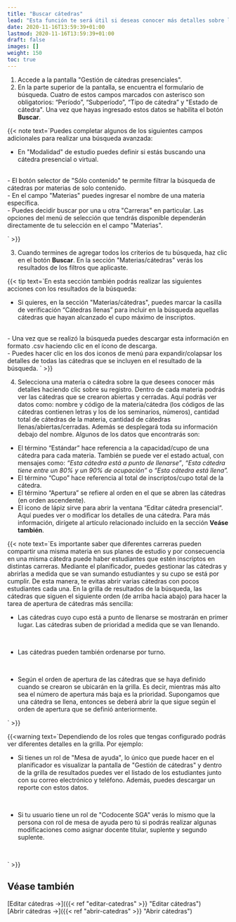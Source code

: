 ```yaml
---
title: "Buscar cátedras"
lead: "Esta función te será útil si deseas conocer más detalles sobre los seminarios y cátedras creados en el sistema y si quieres buscar aquellas cátedras/seminarios cuya información o encuentros deseas editar. La información que veas en la pantalla dependerá del perfil que tiene asignado tu usuario."
date: 2020-11-16T13:59:39+01:00
lastmod: 2020-11-16T13:59:39+01:00
draft: false
images: []
weight: 150
toc: true
---
```


1. Accede a la pantalla "Gestión de cátedras presenciales". 
1. En la parte superior de la pantalla, se encuentra el formulario de búsqueda. Cuatro de estos campos marcados con asterisco son obligatorios: “Período”, “Subperíodo”, “Tipo de cátedra” y "Estado de cátedra". Una vez que hayas ingresado estos datos se habilita el botón **Buscar**.

{{< note text=`Puedes completar algunos de los siguientes campos adicionales para realizar una búsqueda avanzada:
<br>
- En "Modalidad" de estudio puedes definir si estás buscando una cátedra presencial o virtual.
<br>
- El botón selector de "Sólo contenido" te permite filtrar la búsqueda de cátedras por materias de solo contenido.
<br>
- En el campo "Materias" puedes ingresar el nombre de una materia específica.
<br>
- Puedes decidir buscar por una u otra "Carreras" en particular. Las opciones del menú de selección que tendrás disponible dependerán directamente de tu selección en el campo "Materias".

` >}}
<br>

3. Cuando termines de agregar todos los criterios de tu búsqueda, haz clic en el botón **Buscar**. En la sección "Materias/cátedras" verás los resultados de los filtros que aplicaste.

{{< tip text=`En esta sección también podrás realizar las siguientes acciones con los resultados de la búsqueda:
<br>
- Si quieres, en la sección "Materias/cátedras", puedes marcar la casilla de verificación “Cátedras llenas” para incluir en la búsqueda aquellas cátedras que hayan alcanzado el cupo máximo de inscriptos.
<br>
- Una vez que se realizó la búsqueda puedes descargar esta información en formato .csv haciendo clic en el ícono de descarga.
<br>
- Puedes hacer clic en los dos iconos de menú para expandir/colapsar los detalles de todas las cátedras que se incluyen en el resultado de la búsqueda.
` >}}
<br>

4. Selecciona una materia o cátedra sobre la que desees conocer más detalles haciendo clic sobre su registro. Dentro de cada materia podrás ver las cátedras que se crearon abiertas y cerradas.  Aquí podrás ver datos como: nombre y código de la materia/cátedra (los códigos de las cátedras contienen letras y los de los seminarios, números), cantidad total de cátedras de la materia, cantidad de cátedras llenas/abiertas/cerradas. Además se desplegará toda su información debajo del nombre. Algunos de los datos que encontrarás son:

- El término “Estándar” hace referencia a la capacidad/cupo de una cátedra para cada materia. También se puede ver el estado actual, con mensajes como: _“Esta cátedra está a punto de llenarse”_, _“Esta cátedra tiene entre un 80% y un 90% de ocupación”_ o _“Esta cátedra está llena”._
- El término “Cupo” hace referencia al total de inscriptos/cupo total de la cátedra. 
- El término “Apertura” se refiere al orden en el que se abren las cátedras (en orden ascendente). 
- El icono de lápiz sirve para abrir la ventana “Editar cátedra presencial“. Aquí puedes ver o modificar los detalles de una cátedra. Para más información, dirígete al artículo relacionado incluido en la sección **Veáse también**.

{{< note text=`Es importante saber que diferentes carreras pueden compartir una misma materia en sus planes de estudio y por consecuencia en una misma cátedra puede haber estudiantes que estén inscriptos en distintas carreras. Mediante el planificador, puedes gestionar las cátedras y abrirlas a medida que se van sumando estudiantes y su cupo se está por cumplir. De esta manera, te evitas abrir varias cátedras con pocos estudiantes cada una. En la grilla de resultados de la búsqueda, las cátedras que siguen el siguiente orden (de arriba hacia abajo) para hacer la tarea de apertura de cátedras más sencilla:
<br>

- Las cátedras cuyo cupo está a punto de llenarse se mostrarán en primer lugar. Las cátedras suben de prioridad a medida que se van llenando.
<br>

- Las cátedras pueden también ordenarse por turno.
<br>

- Según el orden de apertura de las cátedras que se haya definido cuando se crearon se ubicarán en la grilla. Es decir, mientras más alto sea el número de apertura  más baja es la prioridad. Supongamos que una cátedra se llena, entonces se deberá abrir la que sigue según el orden de apertura que se definió anteriormente.

` >}}
<br>

{{<warning text=`Dependiendo de los roles que tengas configurado podrás ver diferentes detalles en la grilla. Por ejemplo: 
<br>

- Si tienes un rol de "Mesa de ayuda", lo único que puede hacer en el planificador es visualizar la pantalla de "Gestión de cátedras" y dentro de la grilla de resultados puedes ver el listado de los estudiantes junto con su correo electrónico y teléfono. Además, puedes descargar un reporte con estos datos.
<br>

- Si tu usuario tiene un rol de "Codocente SGA" verás lo mismo que la persona con rol de mesa de ayuda pero tú si podrás realizar algunas modificaciones como asignar docente titular, suplente y segundo suplente. 
<br>

` >}}


## Véase también

[Editar cátedras →]({{< ref "editar-catedras" >}} "Editar cátedras")
<br/>
[Abrir cátedras →]({{< ref "abrir-catedras" >}} "Abrir cátedras")
